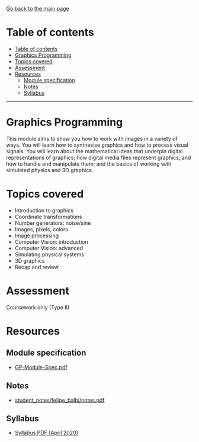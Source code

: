 [Go back to the main page](../../../README.md)

# Table of contents

- [Table of contents](#table-of-contents)
- [Graphics Programming](#graphics-programming)
- [Topics covered](#topics-covered)
- [Assessment](#assessment)
- [Resources](#resources)
  - [Module specification](#module-specification)
  - [Notes](#notes)
  - [Syllabus](#syllabus)

---

# Graphics Programming

This module aims to show you how to work with images in a variety of
ways. You will learn how to synthesise graphics and how to process
visual signals. You will learn about the mathematical ideas that
underpin digital representations of graphics; how digital media files
represent graphics, and how to handle and manipulate them; and the
basics of working with simulated physics and 3D graphics.

# Topics covered

- Introduction to graphics
- Coordinate transformations
- Number generators: noise/sine
- Images, pixels, colors
- Image processing
- Computer Vision: introduction
- Computer Vision: advanced
- Simulating physical systems
- 3D graphics
- Recap and review

# Assessment

Coursework only (Type II)

# Resources

## Module specification

- [GP-Module-Spec.pdf](./GP-Module-Spec.pdf)

## Notes

- [student_notes/felipe_balbi/notes.pdf](../../../notes/level_5/graphics_programming/student_notes/felipe_balbi/notes.pdf)

## Syllabus

- [Syllabus PDF (April 2020)](./GP-Syllabus-.pdf)
